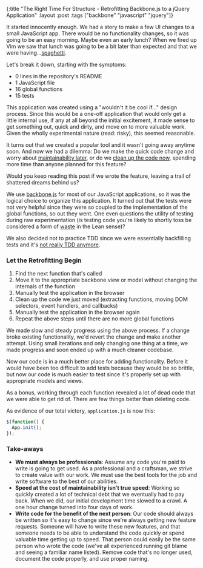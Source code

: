 {:title "The Right Time For Structure - Retrofitting Backbone.js to a jQuery Application"
:layout :post
:tags ["backbone" "javascript" "jquery"]}

It started innocently enough. We had a story to make a few UI changes to a small JavaScript app.
There would be no functionality changes, so it was going to be an easy morning. Maybe even an
early lunch? When we fired up Vim we saw that lunch was going to be a bit later than expected and
that we were having...[spaghetti][1].

Let's break it down, starting with the symptoms:

* 0 lines in the repository's README
* 1 JavaScript file
* 16 global functions
* 15 tests

This application was created using a "wouldn't it be cool if..." design process. Since this would
be a one-off application that would only get a little internal use, if any at all beyond the
initial excitement, it made sense to get something out, quick and dirty, and move on to more
valuable work. Given the wholly experimental nature (read: risky), this seemed reasonable.

It turns out that we created a popular tool and it wasn't going away anytime soon. And now we had
a dilemma: Do we make the quick code change and worry about [maintainability later][2], or do we
[clean up the code now][3], spending more time than anyone planned for this feature?

Would you keep reading this post if we wrote the feature, leaving a trail of shattered dreams
behind us?

We use [backbone.js][4] for most of our JavaScript applications, so it was the logical choice to
organize this application. It turned out that the tests were not very helpful since they were so
coupled to the implementation of the global functions, so out they went. One even questions the
utility of testing during raw experimentation (is testing code you're likely to shortly toss be
considered a form of [waste][5] in the Lean sense)?

We also decided not to practice TDD since we were essentially backfilling tests and it's [not
really TDD anymore][6].

### Let the Retrofitting Begin

1. Find the next function that's called
1. Move it to the appropriate backbone view or model without changing the internals of the
  function
1. Manually test the application in the browser
1. Clean up the code we just moved (extracting functions, moving DOM selectors, event handlers,
  and callbacks)
1. Manually test the application in the browser again
1. Repeat the above steps until there are no more global functions

We made slow and steady progress using the above process. If a change broke existing functionality, we'd revert the change and make another attempt. Using small iterations and only changing one thing at a time, we made progress and soon ended up with a much cleaner codebase.

Now our code is in a much better place for adding functionality. Before it would have been too difficult to add tests because they would be so brittle, but now our code is much easier to test since it's properly set up with appropriate models and views.

As a bonus, working through each function revealed a lot of dead code that we were able to get rid of. There are few things better than deleting code.

As evidence of our total victory, `application.js` is now this:

```javascript
$(function() {
  App.init();
});
```

### Take-aways

* **We must always be professionals**: Assume any code you're paid to write is going to get used.
  As a professional and a craftsman, we strive to create value with our work. We must use the best
  tools for the job and write software to the best of our abilities.
* **Speed at the cost of maintainability isn't true speed**: Working so quickly created a lot of
  technical debt that we eventually had to pay back. When we did, our initial development time
  slowed to a crawl. A one hour change turned into four days of work.
* **Write code for the benefit of the next person**: Our code should always be written so it's
  easy to change since we're always getting new feature requests. Someone will have to write these
  new features, and that someone needs to be able to understand the code quickly or spend valuable
  time getting up to speed. That person could easily be the same person who wrote the code (we've
  all experienced running git blame and seeing a familiar name listed). Remove code that's no
  longer used, document the code properly, and use proper naming.

[1]: http://dundundun.net/
[2]: http://en.wikipedia.org/wiki/Technical_debt
[3]: http://programmer.97things.oreilly.com/wiki/index.php/The_Boy_Scout_Rule
[4]: http://backbonejs.org/
[5]: https://en.wikipedia.org/wiki/Toyota_Production_System
[6]: http://www.amazon.com/dp/0131177052
